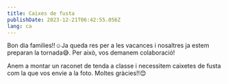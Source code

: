```yaml
---
title: Caixes de fusta
publishDate: 2023-12-21T06:42:55.056Z
lang: ca
---
```

Bon dia families!!☺️Ja queda res per a les vacances i nosaltres ja estem preparan la tornada😅. Per això, vos demanem colaboració! 

Anem a montar un raconet de tenda a classe i necessitem caixetes de fusta com la que vos envie a la foto. Moltes gràcies!!😊